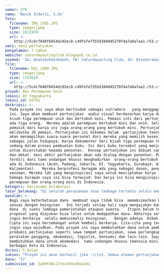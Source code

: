 ```yaml
---
nomor: 378
nama: 'Nanik Indarti, S.Sn'
foto:
  filename: IMG_1585.JPG
  type: image/jpeg
  size: 1811970
  url: >-
    http://5c4cf848f6454dc02ec8-c49fe7e7355d384845270f4a7a0a7aa1.r53.cf2.rackcdn.com/c9e6bd19-78a2-4827-93b7-111b74fa6162/IMG_1585.JPG
seni: seni_pertunjukan
pengalaman: 7 tahun
website: saturdayactingclub.blogspot.co.id
sosmed: 'IG: @nanikokdonkdonk, FB: Saturdayacting Club, IG: @teateramarta'
file:
  filename: DSC_1089.JPG
  type: image/jpeg
  size: 1753629
  url: >-
    http://5c4cf848f6454dc02ec8-c49fe7e7355d384845270f4a7a0a7aa1.r53.cf2.rackcdn.com/6d30b891-b915-4687-a4a4-69dacde77f0a/DSC_1089.JPG
proyek: Aku Perempuan Unik
lokasi: DI Yogyakarta
lokasi_id: Q3741
deskripsi: >-
  Pada proyek ini saya akan bertindak sebagai sutradara   yang menggagas karya
  ini. Saya akan membuat pertunjukan  audio visual berdasarkan karya dokumenter
  kisah tiga perempuan unik dan bertubuh mini. Pemain inti dari pertunjukan ini
  ada tiga orang.  Mereka adalah perempuan bertubuh mini dan unik. Selain itu,
  pemusik dari karya ini juga orang-orang yang bertubuh mini. Pertunjukan ini
  melibatka 20 pemain. Pertunjukan ini dikemas dalam  pertunjukan teater  yang
  akan menampilkan suara-suara personal dari mereka yang memilih kesenian
  sebagai jalan hidupnya. Karya dokumenter dari kisah tiga perempuan tersebut
  sedang dalam proses pembuatan buku. Isi dari buku tersebut yang menjadi sumber
  untuk diceritakan kepada penonton.  Konsep pertunjukan ini dibuat sangat intim
  dan dekat. Sesi akhir pertunjukan akan ada dialog dengan penonton. Penonton
  terdiri dari tamu undangan khusus menghadirkan  orang-orang bertubuh mini yang
  ada di Indonesia (Aceh, Padang, Jakarta, DI. Yogyakarta, Surabaya, dan
  Kalimantan).   Mereka berprofesi beragam ada yang sebagai dosen, pengajar dan
  seniman. Mereka lah yang menginspirasi saya untuk menciptakan karya ini. 
  Semoga harapan saya ini bisa terwujud. Dan karya ini bisa mengiinspirasi para
  perempuan dan orang-orang mini di Indonesia.
kategori: kerjasama_kolaborasi
latar_belakang: "Di seluruh perusahaan atau lembaga tertentu selalu mengutamakankan para pelamar persyaratannya yang harus  good looking,  menarik, tinggi badan ideal, berat badan ideal dan seterusnya.  Saat itu juga membuat saya langsung down, pesimis dan minder serta enggan untuk mencoba lagi. Sebagai perempuan bertubuh mini dan berbeda dengan orang lain tentu saja sering  mengalami deskriminasi di masyarakat. Pernah dikucilkan karena bertubuh pendek. Pernah  diejek karena tidak bisa tinggi. Bahkan pernah mengalami eksploitasi untuk dimanfaatkan oleh orang-orang tertentu. Pernah mengalami pelecehan seksual. Sakit hati pasti.  Memilih jalur kesenian  menjadi pilihan terakhir. Karena di kesenian tidak harus tinggi, tidak harus ideal dan seterusnya.  Berangkat dari gagasan tersebut saya ingin membuat pertunjukan khusus yang dimainkan oleh perempuan-perempuan bertubuh mini berdasarkan pada kisah nyata yang mereka alami dalam kehidupan mereka.  Kisah nyata dari hal – hal personal yang mereka alami. Pertunjukan ini juga akan menghadirkan testimoni-testimoni masyarakat dan orang-orang terdekat mereka melalui video yang menyuarakan mereka. Pertunjukan ini tujuannya untuk menguatkan hati para perempuan mini di Indonesia dan orang-orang yang bertubuh mini khususnya. Serta untuk menginspirasi masyarakat. \r\n\r\n\r\n\r\n\r\n"
masalah: >-
  Bagi saya keterbatasan dana  membuat saya tidak bisa  memaksimalkan karya
  sesuai dengan keinginan.  Ini terjadi setiap kali saya mengajukan bantuan 
  dana  di suatu lembaga pemerintahan ataupun swasta.   Itupun belum tentu
  proposal yang diajukan bisa lolos untuk medapatkan dana. Akhirnya setiap kali
  ingin berkarya  selalu meminimalis keinginan.   Dengan adanya  Hibah Media
  Cipta ini saya bersemangat untuk kembali berkarya. Cita-cita yang tertunda 
  ingin saya wujudkan. Pada proyek ini saya membutuhkan dana untuk pembiayaan
  produksi pertunjukan seperti sewa tempat pertunjukan, sewa perlengkapan dan
  peralatan panggung, akomodasi, logistik, konsumsi dan lain-lain. Saya juga
  membutuhkan dana untuk akomodasi  tamu undangan khusus (manusia mini) dari
  berbagai kota di Indonesia. 
durasi: 5 bulan
sukses: "Proyek ini akan berhasil jika :\r\n1. Semua elemen pertunjukan dapat terwujud\r\n2. Dihadiri oleh  para budayawan, wartawan, seniman dan umum\r\n3. Cuaca cerah\r\n4. Dihadiri oleh 50-100 orang\r\n"
dana: '57'
submission_id: 5a99f40c177ec459cdda2a52
---
```

